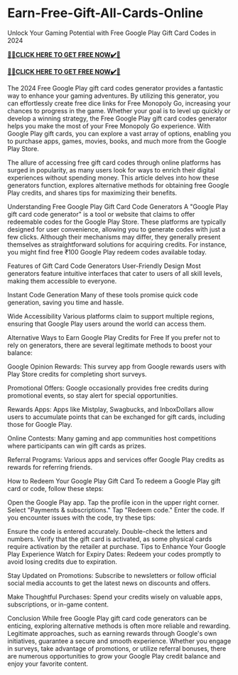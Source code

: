 # Earn-Free-Gift-All-Cards-Online
Unlock Your Gaming Potential with Free Google Play Gift Card Codes in 2024

**[🎁🎁CLICK HERE TO GET FREE NOW✔️🎁](https://rewardtrees.com/all-gift-card-win)**

**[🎁🎁CLICK HERE TO GET FREE NOW✔️🎁](https://rewardtrees.com/all-gift-card-win)**

The 2024 Free Google Play gift card codes generator provides a fantastic way to enhance your gaming adventures. By utilizing this generator, you can effortlessly create free dice links for Free Monopoly Go, increasing your chances to progress in the game. Whether your goal is to level up quickly or develop a winning strategy, the Free Google Play gift card codes generator helps you make the most of your Free Monopoly Go experience. With Google Play gift cards, you can explore a vast array of options, enabling you to purchase apps, games, movies, books, and much more from the Google Play Store.

The allure of accessing free gift card codes through online platforms has surged in popularity, as many users look for ways to enrich their digital experiences without spending money. This article delves into how these generators function, explores alternative methods for obtaining free Google Play credits, and shares tips for maximizing their benefits.

Understanding Free Google Play Gift Card Code Generators
A "Google Play gift card code generator" is a tool or website that claims to offer redeemable codes for the Google Play Store. These platforms are typically designed for user convenience, allowing you to generate codes with just a few clicks. Although their mechanisms may differ, they generally present themselves as straightforward solutions for acquiring credits. For instance, you might find free ₹100 Google Play redeem codes available today.

Features of Gift Card Code Generators
User-Friendly Design
Most generators feature intuitive interfaces that cater to users of all skill levels, making them accessible to everyone.

Instant Code Generation
Many of these tools promise quick code generation, saving you time and hassle.

Wide Accessibility
Various platforms claim to support multiple regions, ensuring that Google Play users around the world can access them.

Alternative Ways to Earn Google Play Credits for Free
If you prefer not to rely on generators, there are several legitimate methods to boost your balance:

Google Opinion Rewards: This survey app from Google rewards users with Play Store credits for completing short surveys.

Promotional Offers: Google occasionally provides free credits during promotional events, so stay alert for special opportunities.

Rewards Apps: Apps like Mistplay, Swagbucks, and InboxDollars allow users to accumulate points that can be exchanged for gift cards, including those for Google Play.

Online Contests: Many gaming and app communities host competitions where participants can win gift cards as prizes.

Referral Programs: Various apps and services offer Google Play credits as rewards for referring friends.

How to Redeem Your Google Play Gift Card
To redeem a Google Play gift card or code, follow these steps:

Open the Google Play app.
Tap the profile icon in the upper right corner.
Select "Payments & subscriptions."
Tap "Redeem code."
Enter the code.
If you encounter issues with the code, try these tips:

Ensure the code is entered accurately.
Double-check the letters and numbers.
Verify that the gift card is activated, as some physical cards require activation by the retailer at purchase.
Tips to Enhance Your Google Play Experience
Watch for Expiry Dates: Redeem your codes promptly to avoid losing credits due to expiration.

Stay Updated on Promotions: Subscribe to newsletters or follow official social media accounts to get the latest news on discounts and offers.

Make Thoughtful Purchases: Spend your credits wisely on valuable apps, subscriptions, or in-game content.

Conclusion
While free Google Play gift card code generators can be enticing, exploring alternative methods is often more reliable and rewarding. Legitimate approaches, such as earning rewards through Google's own initiatives, guarantee a secure and smooth experience. Whether you engage in surveys, take advantage of promotions, or utilize referral bonuses, there are numerous opportunities to grow your Google Play credit balance and enjoy your favorite content.
